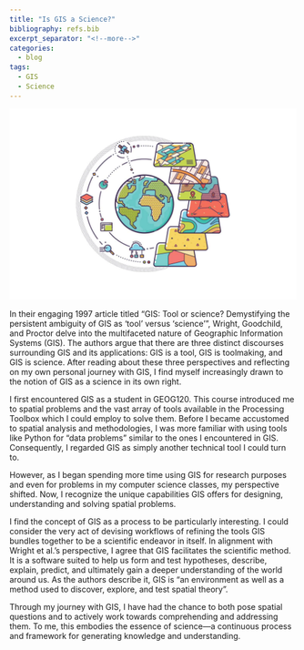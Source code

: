 ```yaml
---
title: "Is GIS a Science?"
bibliography: refs.bib
excerpt_separator: "<!--more-->"
categories:
  - blog
tags:
  - GIS
  - Science
---
```


![](assets/images/GIScience.png)

In their engaging 1997 article titled “GIS: Tool or science? Demystifying the persistent ambiguity of GIS as ‘tool’ versus ‘science’”, Wright, Goodchild, and Proctor delve into the multifaceted nature of Geographic Information Systems (GIS). The authors argue that there are three distinct discourses surrounding GIS and its applications: GIS is a tool, GIS is toolmaking, and GIS is science. After reading about these three perspectives and reflecting on my own personal journey with GIS, I find myself increasingly drawn to the notion of GIS as a science in its own right. 

I first encountered GIS as a student in GEOG120. This course introduced me to spatial problems and the vast array of tools available in the Processing Toolbox which I could employ to solve them. Before I became accustomed to spatial analysis and methodologies, I was more familiar with using tools like Python for “data problems” similar to the ones I encountered in GIS. Consequently, I regarded GIS as simply another technical tool I could turn to. 

However, as I began spending more time using GIS for research purposes and even for problems in my computer science classes, my perspective shifted. Now, I recognize the unique capabilities GIS offers for designing, understanding and solving spatial problems. 

I find the concept of GIS as a process to be particularly interesting. I could consider the very act of devising workflows of refining the tools GIS bundles together to be a scientific endeavor in itself. In alignment with Wright et al.’s perspective, I agree that GIS facilitates the scientific method. It is a software suited to help us form and test hypotheses, describe, explain, predict, and ultimately gain a deeper understanding of the world around us. As the authors describe it, GIS is “an environment as well as a method used to discover, explore, and test spatial theory”. 

Through my journey with GIS, I have had the chance to both pose spatial questions and to actively work towards comprehending and addressing them. To me, this embodies the essence of science—a continuous process and framework for generating knowledge and understanding.  




